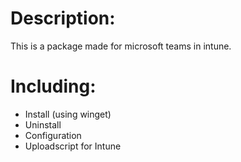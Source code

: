 # Description:
This is a package made for microsoft teams in intune.

# Including: 
- Install (using winget)
- Uninstall
- Configuration
- Uploadscript for Intune

